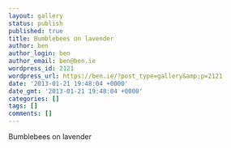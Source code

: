 ```yaml
---
layout: gallery
status: publish
published: true
title: Bumblebees on lavender
author: ben
author_login: ben
author_email: ben@ben.ie
wordpress_id: 2121
wordpress_url: https://ben.ie/?post_type=gallery&amp;p=2121
date: '2013-01-21 19:48:04 +0000'
date_gmt: '2013-01-21 19:48:04 +0000'
categories: []
tags: []
comments: []
---
```

<p>Bumblebees on lavender</p>
